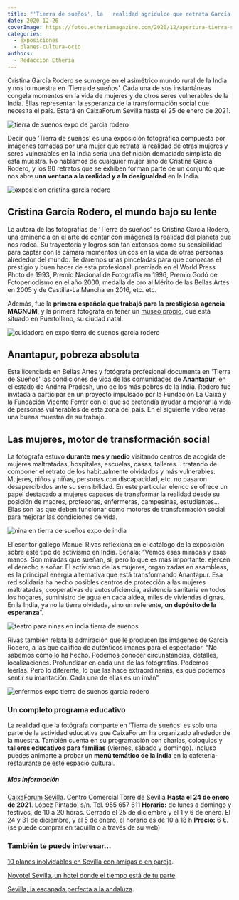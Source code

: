 ```yaml
---
title: "'Tierra de sueños', la   realidad agridulce que retrata García Rodero"
date: 2020-12-26
coverImage: https://fotos.etheriamagazine.com/2020/12/apertura-tierra-suenos-etheria.jpg
categories: 
  - exposiciones
  - planes-cultura-ocio
authors: 
  - Redacción Etheria
---
```


Cristina García Rodero se sumerge en el asimétrico mundo rural de la India y nos lo 
muestra en ‘Tierra de sueños’. Cada una de sus instantáneas congela momentos en la vida 
de mujeres y de otros seres vulnerables de la India. Ellas representan la esperanza de 
la transformación social que necesita el país. Estará en CaixaForum Sevilla hasta el 25 
de enero de 2021. 

![tierra de suenos expo de garcia rodero](https://fotos.etheriamagazine.com/2020/12/tierra-suenos-garcia-rodero-1-683x1024.jpg "Exposición 'Tierra de sueños'. © García Rodero")

Decir que ‘Tierra de sueños’ es una exposición fotográfica compuesta por imágenes 
tomadas por una mujer que retrata la realidad de otras mujeres y seres vulnerables en la 
India sería una definición demasiado simplista de esta muestra. No hablamos de cualquier 
mujer sino de Cristina García Rodero, y los 80 retratos que se exhiben forman parte de 
un conjunto que nos abre **una ventana a la realidad y a la desigualdad** en la India. 

![exposicion cristina garcia rodero](https://fotos.etheriamagazine.com/2020/12/cristina-garcia-rodero-expo-india.jpg "Cristina García Rodero en la inauguración de la exposición.")

## Cristina García Rodero, el mundo bajo su lente

La autora de las fotografías de ‘Tierra de sueños’ es Cristina García Rodero, una 
eminencia en el arte de contar con imágenes la realidad del planeta que nos rodea. Su 
trayectoria y logros son tan extensos como su sensibilidad para captar con la cámara 
momentos únicos en la vida de otras personas alrededor del mundo. Te daremos unas 
pinceladas para que conozcas el prestigio y buen hacer de esta profesional: premiada en 
el World Press Photo de 1993, Premio Nacional de Fotografía en 1996, Premio Godó de 
Fotoperiodismo en el año 2000, medalla de oro al Mérito de las Bellas Artes en 2005 y de 
Castilla-La Mancha en 2016, etc. etc. 

Además, fue la **primera española que trabajó para la prestigiosa agencia MAGNUM**, y la 
primera fotógrafa en tener un [museo 
propio](http://www.turismocastillalamancha.es/patrimonio/museo-municipal-cristina-garcia-rodero-27761/), 
que está situado en Puertollano, su ciudad natal. 

![cuidadora en expo tierra de suenos garcia rodero](https://fotos.etheriamagazine.com/2020/12/tierra-suenos-garcia-rodero-3.jpg "Una cuidadora ayuda a unos niños a practicar ejercicios para mejorar su movilidad en el Centro de Parálisis Cerebral de Bathalapalli. © García Rodero")

## Anantapur, pobreza absoluta

Esta licenciada en Bellas Artes y fotógrafa profesional documenta en 'Tierra de Sueños' 
las condiciones de vida de las comunidades de **Anantapur**, en el estado de Andhra 
Pradesh, uno de los más pobres de la India. Rodero fue invitada a participar en un 
proyecto impulsado por la Fundación La Caixa y la Fundación Vicente Ferrer con el que se 
pretendía ayudar a mejorar la vida de personas vulnerables de esta zona del país. En el 
siguiente vídeo verás una buena muestra de su trabajo. 

## Las mujeres, motor de transformación social

La fotógrafa estuvo **durante mes y medio** visitando centros de acogida de mujeres 
maltratadas, hospitales, escuelas, casas, talleres... tratando de componer el retrato de 
los habitualmente olvidados y más vulnerables. Mujeres, niños y niñas, personas con 
discapacidad, etc. no pasaron desapercibidos ante su sensibilidad. En este particular 
elenco se ofrece un papel destacado a mujeres capaces de transformar la realidad desde 
su posición de madres, profesoras, enfermeras, campesinas, estudiantes... Ellas son las 
que deben funcionar como motores de transformación social para mejorar las condiciones 
de vida. 

![nina en tierra de sueños expo de india](https://fotos.etheriamagazine.com/2020/12/tierra-suenos-garcia-rodero-4.jpg "Una niña juega con un cordero en Bukaraya Samudram durante la festividad del Teru. © García Rodero")

El escritor gallego Manuel Rivas reflexiona en el catálogo de la exposición sobre este 
tipo de activismo en India. Señala: “Vemos esas miradas y esas manos. Son miradas que 
sueñan, sí, pero lo que es más importante: ejercen el derecho a soñar. El activismo de 
las mujeres, organizadas en asambleas, es la principal energía alternativa que está 
transformando Anantapur. Esa red solidaria ha hecho posibles centros de protección a las 
mujeres maltratadas, cooperativas de autosuficiencia, asistencia sanitaria en todos los 
hogares, suministro de agua en cada aldea, miles de viviendas dignas. En la India, ya no 
la tierra olvidada, sino un referente, **un depósito de la esperanza**”. 

![teatro para ninas en india tierra de suenos](https://fotos.etheriamagazine.com/2020/12/tierra-suenos-garcia-rodero-2-683x1024.jpg "Tejasre y Prameela, de 12 y 10 años, actuando tras finalizar las manifestaciones del Día de la Mujer. El teatro es una herramienta educativa muy poderosa: en este caso la obra pretende concienciar a la población acerca del problema de los abortos selectivos por razón de género.")

Rivas también relata la admiración que le producen las imágenes de García Rodero, a las 
que califica de auténticos imanes para el espectador. “No sabemos cómo lo ha hecho. 
Podemos conocer circunstancias, detalles, localizaciones. Profundizar en cada una de las 
fotografías. Podemos leerlas. Pero lo diferente, lo que las hace extraordinarias, es que 
podemos sentir su imantación. Cada una de ellas es un imán”. 

![enfermos expo tierra de suenos garcia rodero](https://fotos.etheriamagazine.com/2020/12/tierra-suenos-personas-vulnerables-india.jpg "Retratos de niños con diversas enfemedades. © García Rodero")

### Un completo programa educativo

La realidad que la fotógrafa comparte en ‘Tierra de sueños’ es solo una parte de la 
actividad educativa que CaixaForum ha organizado alrededor de la muestra. También cuenta 
en su programación con charlas, coloquios y **talleres educativos para familias** 
(viernes, sábado y domingo). Incluso puedes animarte a probar un **menú temático de la 
India** en la cafetería-restaurante de este espacio cultural. 

##### Más información

[CaixaForum Sevilla](http://www.CaixaForum.es). Centro Comercial Torre de Sevilla 
**Hasta el 24 de enero de 2021**. López Pintado, s/n. Tel. 955 657 611 **Horario:** de 
lunes a domingo y festivos, de 10 a 20 horas. Cerrado el 25 de diciembre y el 1 y 6 de 
enero. El 24 y 31 de diciembre, y el 5 de enero, el horario es de 10 a 18 h **Precio:** 
6 €. (se puede comprar en taquilla o a través de su web) 

### También te puede interesar...

[10 planes inolvidables en Sevilla con amigas o en 
pareja](https://etheriamagazine.com/2020/09/28/10-mejores-planes-en-sevilla-con-amigas-o-pareja/). 

[Novotel Sevilla, un hotel donde el tiempo está de tu 
parte](https://etheriamagazine.com/2019/05/09/donde-dormir-hotel-novotel-sevilla/). 

[Sevilla, la escapada perfecta a la 
andaluza](https://etheriamagazine.com/2019/02/04/viajar-con-amigas-sevilla/).
